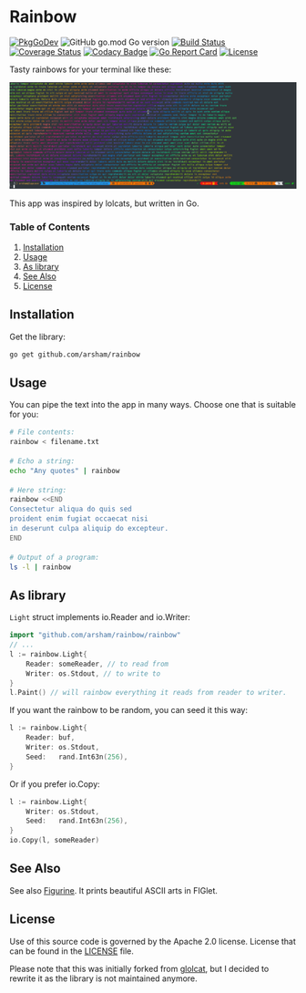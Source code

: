 # Rainbow

[![PkgGoDev](https://pkg.go.dev/badge/github.com/arsham/rainbow)](https://pkg.go.dev/github.com/arsham/rainbow)
![GitHub go.mod Go version](https://img.shields.io/github/go-mod/go-version/arsham/rainbow)
[![Build Status](https://travis-ci.org/arsham/rainbow.svg?branch=master)](https://travis-ci.org/arsham/rainbow)
[![Coverage Status](https://codecov.io/gh/arsham/rainbow/branch/master/graph/badge.svg)](https://codecov.io/gh/arsham/rainbow)
[![Codacy Badge](https://api.codacy.com/project/badge/Grade/9d181f84a8ab4ab3a07201e37d9a218b)](https://www.codacy.com/app/arsham/rainbow?utm_source=github.com&amp;utm_medium=referral&amp;utm_content=arsham/rainbow&amp;utm_campaign=Badge_Grade)
[![Go Report Card](https://goreportcard.com/badge/github.com/arsham/rainbow)](https://goreportcard.com/report/github.com/arsham/rainbow)
[![License](https://img.shields.io/badge/License-Apache%202.0-blue.svg)](https://opensource.org/licenses/Apache-2.0)


Tasty rainbows for your terminal like these:

![Screenshot](/docs/rainbow.png?raw=true "Rainbow")

This app was inspired by lolcats, but written in Go.

### Table of Contents

1. [Installation](#installation)
2. [Usage](#usage)
3. [As library](#as-library)
4. [See Also](#see-also)
5. [License](#license)

## Installation

Get the library:
```bash
go get github.com/arsham/rainbow
```

## Usage

You can pipe the text into the app in many ways. Choose one that is suitable for
you:

```bash
# File contents:
rainbow < filename.txt

# Echo a string:
echo "Any quotes" | rainbow

# Here string:
rainbow <<END
Consectetur aliqua do quis sed
proident enim fugiat occaecat nisi
in deserunt culpa aliquip do excepteur.
END

# Output of a program:
ls -l | rainbow
```

## As library

`Light` struct implements io.Reader and io.Writer:

```go
import "github.com/arsham/rainbow/rainbow"
// ...
l := rainbow.Light{
    Reader: someReader, // to read from
    Writer: os.Stdout, // to write to
}
l.Paint() // will rainbow everything it reads from reader to writer.
```

If you want the rainbow to be random, you can seed it this way:

```go
l := rainbow.Light{
    Reader: buf,
    Writer: os.Stdout,
    Seed:   rand.Int63n(256),
}
```

Or if you prefer io.Copy:

```go
l := rainbow.Light{
    Writer: os.Stdout,
    Seed:   rand.Int63n(256),
}
io.Copy(l, someReader)
```

## See Also

See also [Figurine][figurine]. It prints beautiful ASCII arts in FIGlet.

## License
Use of this source code is governed by the Apache 2.0 license. License that can
be found in the [LICENSE](./LICENSE) file.

Please note that this was initially forked from [glolcat][glolcat], but I
decided to rewrite it as the library is not maintained anymore.

[figurine]: https://github.com/arsham/figurine
[glolcat]: https://github.com/cezarsa/glolcat
